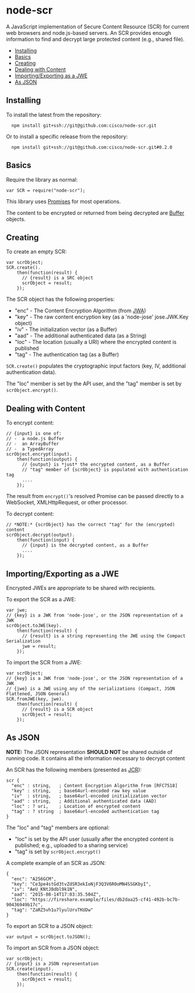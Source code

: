 # node-scr #

A JavaScript implementation of Secure Content Resource (SCR) for current web browsers and node.js-based servers.  An SCR provides enough information to find and decrypt large protected content (e.g., shared file).

<!-- START doctoc generated TOC please keep comment here to allow auto update -->
<!-- DON'T EDIT THIS SECTION, INSTEAD RE-RUN doctoc TO UPDATE -->
<a name='toc'>

- [Installing](#installing)
- [Basics](#basics)
- [Creating](#creating)
- [Dealing with Content](#dealing-with-content)
- [Importing/Exporting as a JWE](#importingexporting-as-a-jwe)
- [As JSON](#as-json)

<!-- END doctoc generated TOC please keep comment here to allow auto update -->

## Installing ##

To install the latest from the repository:

```
  npm install git+ssh://git@github.com:cisco/node-scr.git
```

Or to install a specific release from the repository:

```
  npm install git+ssh://git@github.com:cisco/node-scr.git#0.2.0
```

## Basics ##

Require the library as normal:

```
var SCR = require("node-scr");
```

This library uses [Promises](https://developer.mozilla.org/en-US/docs/Web/JavaScript/Reference/Global_Objects/Promise) for most operations.

The content to be encrypted or returned from being decrypted are [Buffer](https://nodejs.org/api/buffer.html) objects.

## Creating ##

To create an empty SCR:

```
var scrObject;
SCR.create().
    then(function(result) {
      // {result} is a SRC object
      scrObject = result;
    });
```

The SCR object has the following properties:

* "enc" - The Content Encryption Algorithm (from [JWA](https://tools.ietf.org/html/rfc7518))
* "key" - The raw content encryption key (as a 'node-jose' jose.JWK.Key object)
* "iv" - The initialization vector (as a Buffer)
* "aad" - The additional authenticated data (as a String)
* "loc" - The location (usually a URI) where the encrypted content is published
* "tag" - The authentication tag (as a Buffer)

`SCR.create()` populates the cryptographic input factors (key, IV, additional authentication data).

The "loc" member is set by the API user, and the "tag" member is set by `scrObject.encrypt()`.


## Dealing with Content

To encrypt content:

```
// {input} is one of:
// -  a node.js Buffer
// -  an ArrayBuffer
// -  a TypedArray
scrObject.encrypt(input).
    then(function(output) {
      // {output} is *just* the encrypted content, as a Buffer
      // "tag" member of {scrObject} is populated with authentication tag
      ....
    });
```

The result from `encrypt()`'s resolved Promise can be passed directly to a WebSocket, XMLHttpRequest, or other processor.

To decrypt content:
```
// *NOTE:* {scrObject} has the correct "tag" for the (encrypted) content
scrObject.decrypt(output).
    then(function(input) {
      // {input} is the decrypted content, as a Buffer
      ....
    });
```

## Importing/Exporting as a JWE ##

Encrypted JWEs are appropriate to be shared with recipients.

To export the SCR as a JWE:

```
var jwe;
// {key} is a JWK from 'node-jose', or the JSON representation of a JWK
scrObject.toJWE(key).
    then(function(result) {
      // {result} is a string representing the JWE using the Compact Serialization
      jwe = result;
    });
```

To import the SCR from a JWE:

```
var scrObject;
// {key} is a JWK from 'node-jose', or the JSON representation of a JWK
// {jwe} is a JWE using any of the serializations (Compact, JSON Flattened, JSON General)
SCR.fromJWE(key, jwe).
    then(function(result) {
      // {result} is a SCR object
      scrObject = result;
    });
```

## As JSON ##

**NOTE:** The JSON representation **SHOULD NOT** be shared outside of running code.  It contains all the information necessary to decrypt content

An SCR has the following members (presented as [JCR](https://tools.ietf.org/html/draft-newton-json-content-rules)):
```
scr {
  "enc" : string,   ; Content Encryption Algorithm from [RFC7518]
  "key" : string,   ; base64url-encoded raw key value
  "iv"  : string,   ; base64url-encoded initialization vector
  "aad" : string,   ; Additional authenticated data (AAD)
  "loc" : ? uri,    ; Location of encrypted content
  "tag" : ? string  ; base64url-encoded authentication tag
}
```

The "loc" and "tag" members are optional:

* "loc" is set by the API user (usually after the encrypted content is published; e.g., uploaded to a sharing service)
* "tag" is set by `scrObject.encrypt()`

A complete example of an SCR as JSON:

```
{
  "enc": "A256GCM",
  "key": "Ce3pe4stGd3tvZdSR3ekIoNjF3Q3V6R0oMN4SSGKbyI",
  "iv": "AeU_KNtJ8dbl9k1N",
  "aad": "2015-08-14T17:03:35.504Z",
  "loc": "https://fireshare.example/files/db2daa25-cf41-492b-bc7b-90436949b17c",
  "tag": "ZaRZ5vh1u7lyulUrvTKUDw"
}
```

To export an SCR to a JSON object:

```
var output = scrObject.toJSON();
```

To import an SCR from a JSON object:

```
var scrObject;
// {input} is a JSON representation
SCR.create(input).
    then(function(result) {
      scrObject = result;
    });
```
